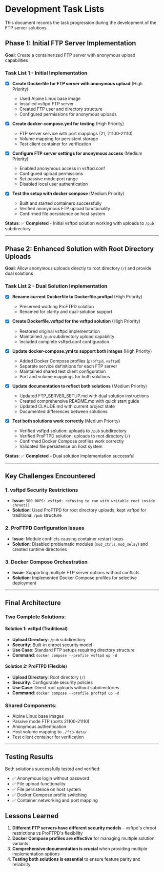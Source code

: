 # Development Task Lists

This document records the task progression during the development of the FTP server solutions.

## Phase 1: Initial FTP Server Implementation

**Goal**: Create a containerized FTP server with anonymous upload capabilities

### Task List 1 - Initial Implementation
- [x] **Create Dockerfile for FTP server with anonymous upload** (High Priority)
  - Used Alpine Linux base image
  - Installed vsftpd FTP server
  - Created FTP user and directory structure
  - Configured permissions for anonymous uploads

- [x] **Create docker-compose.yml for testing** (High Priority)
  - FTP server service with port mappings (21, 21100-21110)
  - Volume mapping for persistent storage
  - Test client container for verification

- [x] **Configure FTP server settings for anonymous access** (Medium Priority)
  - Enabled anonymous access in vsftpd.conf
  - Configured upload permissions
  - Set passive mode port range
  - Disabled local user authentication

- [x] **Test the setup with docker compose** (Medium Priority)
  - Built and started containers successfully
  - Verified anonymous FTP upload functionality
  - Confirmed file persistence on host system

**Status**: ✅ **Completed** - Initial vsftpd solution working with uploads to `/pub` subdirectory

---

## Phase 2: Enhanced Solution with Root Directory Uploads

**Goal**: Allow anonymous uploads directly to root directory (`/`) and provide dual solutions

### Task List 2 - Dual Solution Implementation
- [x] **Rename current Dockerfile to Dockerfile.proftpd** (High Priority)
  - Preserved working ProFTPD solution
  - Renamed for clarity and dual-solution support

- [x] **Create Dockerfile.vsftpd for the vsftpd solution** (High Priority)
  - Restored original vsftpd implementation
  - Maintained `/pub` subdirectory upload capability
  - Included complete vsftpd.conf configuration

- [x] **Update docker-compose.yml to support both images** (High Priority)
  - Added Docker Compose profiles (`proftpd`, `vsftpd`)
  - Separate service definitions for each FTP server
  - Maintained shared test client configuration
  - Port and volume mappings for both solutions

- [x] **Update documentation to reflect both solutions** (Medium Priority)
  - Updated FTP_SERVER_SETUP.md with dual solution instructions
  - Created comprehensive README.md with quick start guide
  - Updated CLAUDE.md with current project state
  - Documented differences between solutions

- [x] **Test both solutions work correctly** (Medium Priority)
  - Verified vsftpd solution: uploads to `/pub` subdirectory
  - Verified ProFTPD solution: uploads to root directory (`/`)
  - Confirmed Docker Compose profiles work correctly
  - Validated file persistence on host system

**Status**: ✅ **Completed** - Dual solution implementation successful

---

## Key Challenges Encountered

### 1. vsftpd Security Restrictions
- **Issue**: `500 OOPS: vsftpd: refusing to run with writable root inside chroot()`
- **Solution**: Used ProFTPD for root directory uploads, kept vsftpd for traditional `/pub` structure

### 2. ProFTPD Configuration Issues
- **Issue**: Module conflicts causing container restart loops
- **Solution**: Disabled problematic modules (`mod_ctrls`, `mod_delay`) and created runtime directories

### 3. Docker Compose Orchestration
- **Issue**: Supporting multiple FTP server options without conflicts
- **Solution**: Implemented Docker Compose profiles for selective deployment

---

## Final Architecture

### Two Complete Solutions:

#### Solution 1: vsftpd (Traditional)
- **Upload Directory**: `/pub` subdirectory
- **Security**: Built-in chroot security model
- **Use Case**: Standard FTP setups requiring directory structure
- **Command**: `docker compose --profile vsftpd up -d`

#### Solution 2: ProFTPD (Flexible)
- **Upload Directory**: Root directory (`/`)
- **Security**: Configurable security policies
- **Use Case**: Direct root uploads without subdirectories
- **Command**: `docker compose --profile proftpd up -d`

### Shared Components:
- Alpine Linux base images
- Passive mode FTP (ports 21100-21110)
- Anonymous authentication
- Host volume mapping to `./ftp-data/`
- Test client container for verification

---

## Testing Results

Both solutions successfully tested and verified:
- ✅ Anonymous login without password
- ✅ File upload functionality
- ✅ File persistence on host system
- ✅ Docker Compose profile switching
- ✅ Container networking and port mapping

## Lessons Learned

1. **Different FTP servers have different security models** - vsftpd's chroot restrictions vs ProFTPD's flexibility
2. **Docker Compose profiles are effective** for managing multiple solution variants
3. **Comprehensive documentation is crucial** when providing multiple implementation options
4. **Testing both solutions is essential** to ensure feature parity and reliability